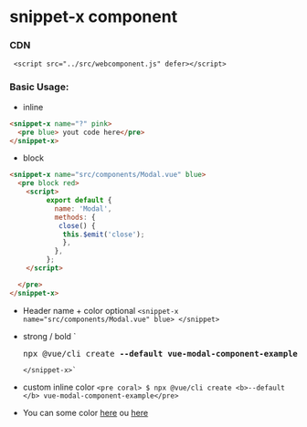 # snippet-x component

### CDN

` <script src="../src/webcomponent.js" defer></script>`

### Basic Usage:

- inline

```html
<snippet-x name="?" pink>
  <pre blue> yout code here</pre>
</snippet-x>
```

- block

```html
<snippet-x name="src/components/Modal.vue" blue>
  <pre block red>
    <script>
         export default {
           name: 'Modal',
           methods: {
            close() {
             this.$emit('close');
             },
           },
         };
    </script>

  </pre>
</snippet-x>
```

- Header name + color optional
  `<snippet-x name="src/components/Modal.vue" blue> </snippet>`

- strong / bold
  ` <snippet-x name="Footer.vue">
  <pre>
  npx @vue/cli create <b>--default vue-modal-component-example</b>
  </pre>
      </snippet-x>`
- custom inline color `<pre coral> $ npx @vue/cli create <b>--default </b> vue-modal-component-example</pre>`

- You can some color [here](https://design.volvocars.com/colour/brand-colours/) ou [here](https://git.geraldox.com/CSS/pages/Web-colors.html)
